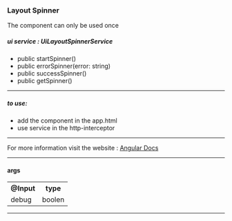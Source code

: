 

### Layout Spinner
The component can only be used once

##### ui service : UiLayoutSpinnerService
- public startSpinner()
- public errorSpinner(error: string)
- public successSpinner()
- public getSpinner()

----

##### to use:
- add the component in the app.html
- use service in the http-interceptor

----

For more information visit the website :
[Angular Docs](https://angular.io/api/common/http/HttpInterceptor)

----

#### args

<table>
<tr>
  <th>@Input</th>
  <th>type</th>
</tr>
<tr>
  <td>debug</td>
  <td>boolen</td>
</tr>
</table>

----


